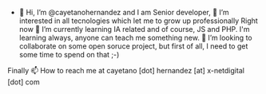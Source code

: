 - 👋 Hi, I’m @cayetanohernandez and I am Senior developer, 👀 I’m interested in all tecnologies which let me to grow up professionally 
Right now 🌱 I’m currently learning IA related and of course, JS and PHP. I'm learning always, anyone can teach me something new. 
💞️ I’m looking to collaborate on some open soruce project, but first of all, I need to get some time to spend on that ;-) 

Finally 📫 How to reach me at cayetano [dot] hernandez [at] x-netdigital [dot] com
